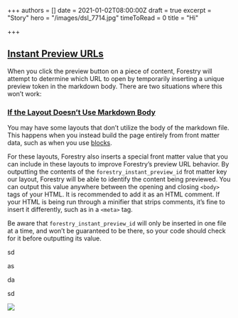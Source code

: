 +++
authors = []
date = 2021-01-02T08:00:00Z
draft = true
excerpt = "Story"
hero = "/images/dsl_7714.jpg"
timeToRead = 0
title = "Hi"

+++
## [Instant Preview URLs](https://forestry.io/docs/previews/instant-previews/#instant-preview-urls)

When you click the preview button on a piece of content, Forestry will attempt to determine which URL to open by temporarily inserting a unique preview token in the markdown body. There are two situations where this won’t work:

### [If the Layout Doesn’t Use Markdown Body](https://forestry.io/docs/previews/instant-previews/#if-the-layout-doesn-t-use-markdown-body)

You may have some layouts that don’t utilize the body of the markdown file. This happens when you instead build the page entirely from front matter data, such as when you use [blocks](https://forestry.io/docs/settings/fields/blocks).

For these layouts, Forestry also inserts a special front matter value that you can include in these layouts to improve Forestry’s preview URL behavior. By outputting the contents of the `forestry_instant_preview_id` frot matter key our layout, Forestry will be able to identify the content being previewed. You can output this value anywhere between the opening and closing `<body>` tags of your HTML. It is recommended to add it as an HTML comment. If your HTML is being run through a minifier that strips comments, it’s fine to insert it differently, such as in a `<meta>` tag.

Be aware that `forestry_instant_preview_id` will only be inserted in one file at a time, and won’t be guaranteed to be there, so your code should check for it before outputting its value.

sd

as

da

sd

![](/images/dsl_7714.jpg)
